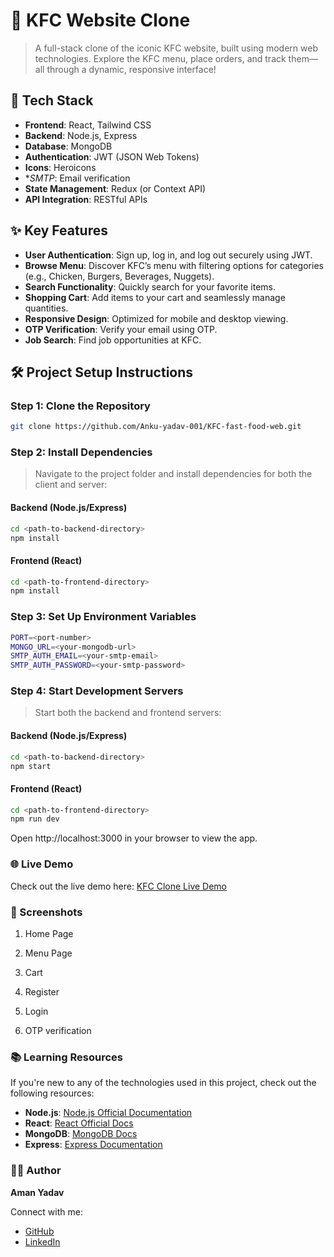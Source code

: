 # 🍗 KFC Website Clone

> A full-stack clone of the iconic KFC website, built using modern web technologies. Explore the KFC menu, place orders, and track them—all through a dynamic, responsive interface!

## 🚀 Tech Stack

- **Frontend**: React, Tailwind CSS
- **Backend**: Node.js, Express
- **Database**: MongoDB
- **Authentication**: JWT (JSON Web Tokens)
- **Icons**: Heroicons
- **SMTP*: Email verification
- **State Management**: Redux (or Context API)
- **API Integration**: RESTful APIs

## ✨ Key Features

- **User Authentication**: Sign up, log in, and log out securely using JWT.
- **Browse Menu**: Discover KFC’s menu with filtering options for categories (e.g., Chicken, Burgers, Beverages, Nuggets).
- **Search Functionality**: Quickly search for your favorite items.
- **Shopping Cart**: Add items to your cart and seamlessly manage quantities.
- **Responsive Design**: Optimized for mobile and desktop viewing.
- **OTP Verification**: Verify your email using OTP.
- **Job Search**: Find job opportunities at KFC.

## 🛠 Project Setup Instructions

### Step 1: Clone the Repository
```bash
git clone https://github.com/Anku-yadav-001/KFC-fast-food-web.git
```

### Step 2: Install Dependencies
> Navigate to the project folder and install dependencies for both the client and server:
#### Backend (Node.js/Express)
```bash
cd <path-to-backend-directory>
npm install
```

#### Frontend (React)
```bash
cd <path-to-frontend-directory>
npm install
```
### Step 3: Set Up Environment Variables
```bash
PORT=<port-number>
MONGO_URL=<your-mongodb-url>
SMTP_AUTH_EMAIL=<your-smtp-email>
SMTP_AUTH_PASSWORD=<your-smtp-password>
```
### Step 4: Start Development Servers
> Start both the backend and frontend servers:
#### Backend (Node.js/Express)
```bash
cd <path-to-backend-directory>
npm start
```
#### Frontend (React)
```bash
cd <path-to-frontend-directory>
npm run dev
```
Open http://localhost:3000 in your browser to view the app.

### 🌐 Live Demo
Check out the live demo here: [KFC Clone Live Demo](project-link)


### 📸 Screenshots
1. Home Page

2. Menu Page

3. Cart

4. Register

5. Login

6. OTP verification

### 📚 Learning Resources
If you're new to any of the technologies used in this project, check out the following resources:

- **Node.js**: [Node.js Official Documentation](https://nodejs.org/docs/latest/api/)
- **React**: [React Official Docs](https://legacy.reactjs.org/docs/getting-started.html)
- **MongoDB**: [MongoDB Docs](https://www.mongodb.com/docs/)
- **Express**: [Express Documentation](https://expressjs.com/en/starter/installing.html)


### 👨‍💻 Author

**Aman Yadav**

Connect with me:

- [GitHub](https://github.com/Anku-yadav-001)
- [LinkedIn](https://www.linkedin.com/in/aman-yadav-462a62258/)
